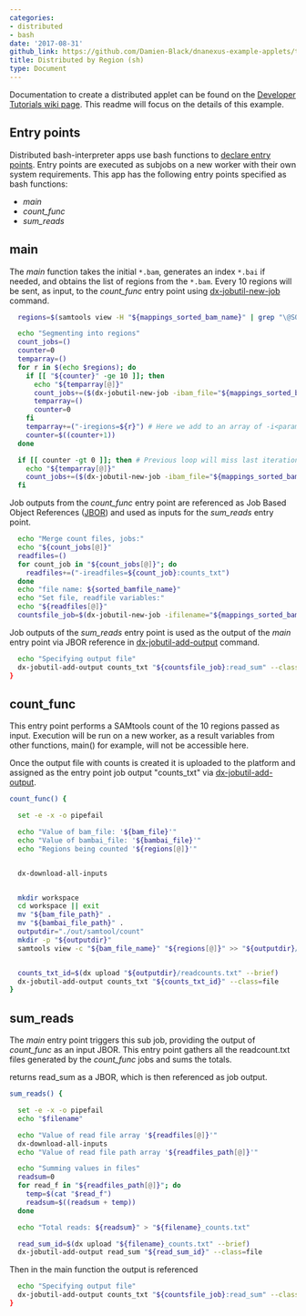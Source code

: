 ```yaml
---
categories:
- distributed
- bash
date: '2017-08-31'
github_link: https://github.com/Damien-Black/dnanexus-example-applets/tree/master/Tutorials/bash/samtools_count_distr_chr_region_sh
title: Distributed by Region (sh)
type: Document
---
```

Documentation to create a distributed applet can be found on the [Developer Tutorials wiki page](https://wiki.dnanexus.com/Developer-Tutorials/Parallelize-Your-App). This readme will focus on the details of this example.

## Entry points

Distributed bash-interpreter apps use bash functions to [declare entry points](https://wiki.dnanexus.com/Developer-Tutorials/Parallelize-Your-App#Adding-Entry-Points-to-Your-Code). Entry points are executed as subjobs on a new worker with their own system requirements. This app has the following entry points specified as bash functions:

* *main*
* *count_func*
* *sum_reads*

## main
The *main* function takes the initial `*.bam`, generates an index `*.bai` if needed, and obtains the list of regions from the `*.bam`. Every 10 regions will be sent, as input, to the *count_func* entry point using [dx-jobutil-new-job](https://wiki.dnanexus.com/Helpstrings-of-SDK-Command-Line-Utilities#dx-jobutil-new-job) command.
```bash
  regions=$(samtools view -H "${mappings_sorted_bam_name}" | grep "\@SQ" | sed 's/.*SN:\(\S*\)\s.*/\1/')

  echo "Segmenting into regions"
  count_jobs=()
  counter=0
  temparray=()
  for r in $(echo $regions); do
    if [[ "${counter}" -ge 10 ]]; then
      echo "${temparray[@]}"
      count_jobs+=($(dx-jobutil-new-job -ibam_file="${mappings_sorted_bam}" -ibambai_file="${mappings_sorted_bai}" "${temparray[@]}" count_func))
      temparray=()
      counter=0
    fi
    temparray+=("-iregions=${r}") # Here we add to an array of -i<parameter>'s
    counter=$((counter+1))
  done

  if [[ counter -gt 0 ]]; then # Previous loop will miss last iteration  if its < 10
    echo "${temparray[@]}"
    count_jobs+=($(dx-jobutil-new-job -ibam_file="${mappings_sorted_bam}" -ibambai_file="${mappings_sorted_bai}" "${temparray[@]}" count_func))
  fi
```

Job outputs from the *count_func* entry point are referenced as Job Based Object References ([JBOR](https://wiki.dnanexus.com/API-Specification-v1.0.0/Job-Input-and-Output#Job-Dependencies)) and used as inputs for the *sum_reads* entry point.
```bash
  echo "Merge count files, jobs:"
  echo "${count_jobs[@]}"
  readfiles=()
  for count_job in "${count_jobs[@]}"; do
    readfiles+=("-ireadfiles=${count_job}:counts_txt")
  done
  echo "file name: ${sorted_bamfile_name}"
  echo "Set file, readfile variables:"
  echo "${readfiles[@]}"
  countsfile_job=$(dx-jobutil-new-job -ifilename="${mappings_sorted_bam_prefix}" "${readfiles[@]}" sum_reads)
```

Job outputs of the *sum_reads* entry point is used as the output of the *main* entry point via JBOR reference in [dx-jobutil-add-output](https://wiki.dnanexus.com/Helpstrings-of-SDK-Command-Line-Utilities#dx-jobutil-add-output) command.
```bash
  echo "Specifying output file"
  dx-jobutil-add-output counts_txt "${countsfile_job}:read_sum" --class=jobref
}
```

## count_func
This entry point performs a SAMtools count of the 10 regions passed as input. Execution will be run on a new worker, as a result variables from other functions, main() for example, will not be accessible here.

Once the output file with counts is created it is uploaded to the platform and assigned as the entry point job output "counts_txt" via [dx-jobutil-add-output](https://wiki.dnanexus.com/Helpstrings-of-SDK-Command-Line-Utilities#dx-jobutil-add-output).
```bash
count_func() {

  set -e -x -o pipefail

  echo "Value of bam_file: '${bam_file}'"
  echo "Value of bambai_file: '${bambai_file}'"
  echo "Regions being counted '${regions[@]}'"


  dx-download-all-inputs


  mkdir workspace
  cd workspace || exit
  mv "${bam_file_path}" .
  mv "${bambai_file_path}" .
  outputdir="./out/samtool/count"
  mkdir -p "${outputdir}"
  samtools view -c "${bam_file_name}" "${regions[@]}" >> "${outputdir}/readcounts.txt"


  counts_txt_id=$(dx upload "${outputdir}/readcounts.txt" --brief)
  dx-jobutil-add-output counts_txt "${counts_txt_id}" --class=file
}
```

## sum_reads
The *main* entry point triggers this sub job, providing the output of *count_func* as an input JBOR. This entry point gathers all the readcount.txt files generated by the *count_func* jobs and sums the totals.

returns read_sum as a JBOR, which is then referenced as job output.
```bash
sum_reads() {

  set -e -x -o pipefail
  echo "$filename"

  echo "Value of read file array '${readfiles[@]}'"
  dx-download-all-inputs
  echo "Value of read file path array '${readfiles_path[@]}'"

  echo "Summing values in files"
  readsum=0
  for read_f in "${readfiles_path[@]}"; do
    temp=$(cat "$read_f")
    readsum=$((readsum + temp))
  done

  echo "Total reads: ${readsum}" > "${filename}_counts.txt"

  read_sum_id=$(dx upload "${filename}_counts.txt" --brief)
  dx-jobutil-add-output read_sum "${read_sum_id}" --class=file
```

Then in the main function the output is referenced
```bash
  echo "Specifying output file"
  dx-jobutil-add-output counts_txt "${countsfile_job}:read_sum" --class=jobref
}
```
